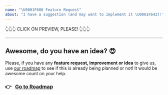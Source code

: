 ```yaml
---
name: "\U0001F680 Feature Request"
about: "I have a suggestion (and may want to implement it \U0001F642)!"
---
```


👆👆👆 CLICK ON PREVIEW, PLEASE! 👆👆👆

---

## Awesome, do you have an idea? 😍

Please, if you have any **feature request, improvement or idea** to give us, use [our roadmap](http://feedback.docz.site/roadmap) to see if this is already being planned or not! It would be awesome count on your help.

### 👉 &nbsp; [Go to Roadmap](http://feedback.docz.site/roadmap)
